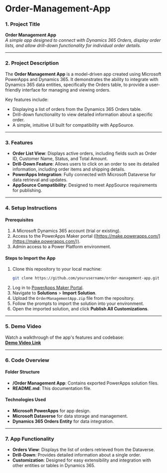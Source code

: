 # Order-Management-App
### **1. Project Title**
**Order Management App**  
*A simple app designed to connect with Dynamics 365 Orders, display order lists, and allow drill-down functionality for individual order details.*

---

### **2. Project Description**
The **Order Management App** is a model-driven app created using Microsoft PowerApps and Dynamics 365. It demonstrates the ability to integrate with Dynamics 365 data entities, specifically the Orders table, to provide a user-friendly interface for managing and viewing orders.

Key features include:  
- Displaying a list of orders from the Dynamics 365 Orders table.  
- Drill-down functionality to view detailed information about a specific order.  
- A simple, intuitive UI built for compatibility with AppSource.

---

### **3. Features**
- **Order List View**: Displays active orders, including fields such as Order ID, Customer Name, Status, and Total Amount.
- **Drill-Down Feature**: Allows users to click on an order to see its detailed information, including order items and shipping details.
- **PowerApps Integration**: Fully connected with Microsoft Dataverse for data retrieval and updates.
- **AppSource Compatibility**: Designed to meet AppSource requirements for publishing.

---

### **4. Setup Instructions**
#### **Prerequisites**
1. A Microsoft Dynamics 365 account (trial or existing).
2. Access to the PowerApps Maker portal ([https://make.powerapps.com/](https://make.powerapps.com/)).
3. Admin access to a Power Platform environment.

#### **Steps to Import the App**
1. Clone this repository to your local machine:  
   ```bash
   git clone https://github.com/yourusername/order-management-app.git
   ```
2. Log in to [PowerApps Maker Portal](https://make.powerapps.com/).
3. Navigate to **Solutions** > **Import Solution**.
4. Upload the `OrderManagementApp.zip` file from the repository.
5. Follow the prompts to import the solution into your environment.
6. Open the imported solution, and click **Publish All Customizations**.

---

### **5. Demo Video**
Watch a walkthrough of the app's features and codebase:  
**[Demo Video Link](https://youtu.be/6IWDDtsbj58)**

---

### **6. Code Overview**
#### **Folder Structure**
- **/Order Management App**: Contains exported PowerApps solution files.
- **README.md**: This documentation file.

#### **Technologies Used**
- **Microsoft PowerApps** for app design.
- **Microsoft Dataverse** for data storage and management.
- **Dynamics 365 Orders Entity** for data integration.

---

### **7. App Functionality**
- **Orders View**: Displays the list of orders retrieved from the Dataverse.
- **Drill-Down**: Provides detailed information about a single order.
- **Customization**: Designed for easy extensibility and integration with other entities or tables in Dynamics 365.
